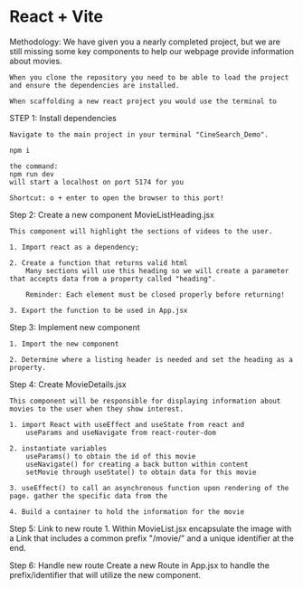 # React + Vite

Methodology:
    We have given you a nearly completed project, but we are still missing some key components to help our webpage provide information about movies.

    When you clone the repository you need to be able to load the project and ensure the dependencies are installed.

    When scaffolding a new react project you would use the terminal to

STEP 1: Install dependencies

    Navigate to the main project in your terminal "CineSearch_Demo".

    npm i

    the command:
    npm run dev
    will start a localhost on port 5174 for you

    Shortcut: o + enter to open the browser to this port!

Step 2: Create a new component MovieListHeading.jsx

    This component will highlight the sections of videos to the user.

    1. Import react as a dependency;

    2. Create a function that returns valid html
        Many sections will use this heading so we will create a parameter that accepts data from a property called "heading".

        Reminder: Each element must be closed properly before returning!

    3. Export the function to be used in App.jsx

Step 3: Implement new component

    1. Import the new component
    
    2. Determine where a listing header is needed and set the heading as a property.

Step 4: Create MovieDetails.jsx

    This component will be responsible for displaying information about movies to the user when they show interest.

    1. import React with useEffect and useState from react and
        useParams and useNavigate from react-router-dom

    2. instantiate variables
        useParams() to obtain the id of this movie
        useNavigate() for creating a back button within content
        setMovie through useState() to obtain data for this movie
    
    3. useEffect() to call an asynchronous function upon rendering of the page. gather the specific data from the

    4. Build a container to hold the information for the movie 



Step 5: Link to new route
    1. Within MovieList.jsx encapsulate the image with a Link
        that includes a common prefix "/movie/" and a unique identifier at the end.
 
Step 6: Handle new route
    Create a new Route in App.jsx to handle the prefix/identifier that will utilize the new component.

